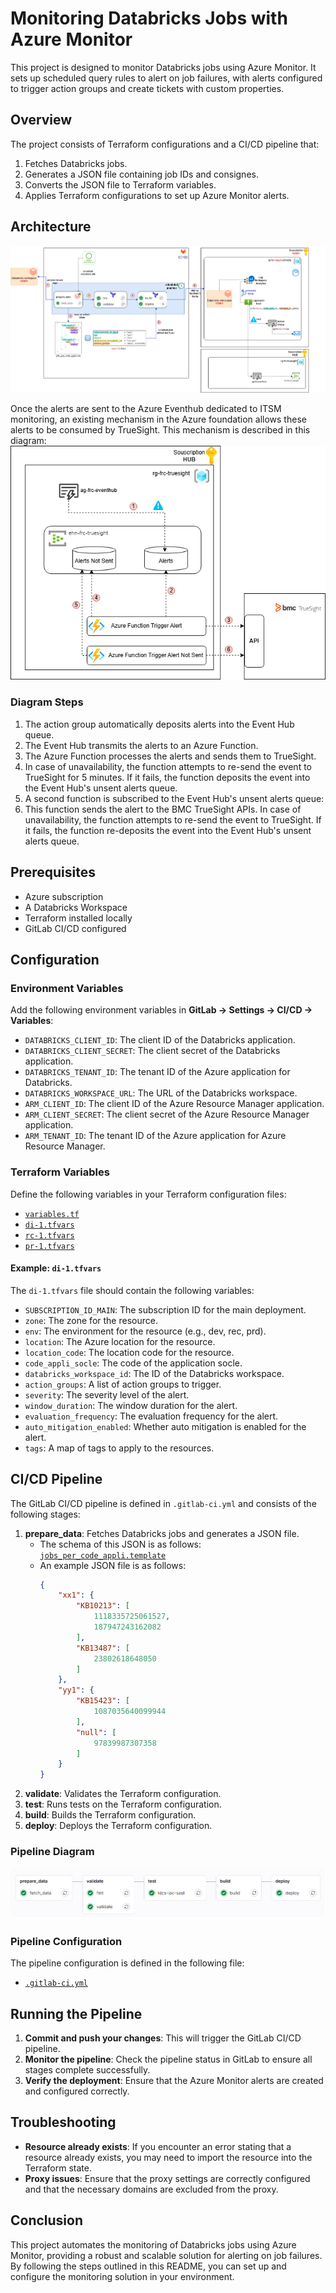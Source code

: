 # Monitoring Databricks Jobs with Azure Monitor

This project is designed to monitor Databricks jobs using Azure Monitor. It sets up scheduled query rules to alert on job failures, with alerts configured to trigger action groups and create tickets with custom properties.

## Overview

The project consists of Terraform configurations and a CI/CD pipeline that:
1. Fetches Databricks jobs.
2. Generates a JSON file containing job IDs and consignes.
3. Converts the JSON file to Terraform variables.
4. Applies Terraform configurations to set up Azure Monitor alerts.

## Architecture

![Architecture Diagram](./docs/architecture.png)

Once the alerts are sent to the Azure Eventhub dedicated to ITSM monitoring, an existing mechanism in the Azure foundation allows these alerts to be consumed by TrueSight.
This mechanism is described in this diagram: ![Azure to TrueSight Diagram](./docs/eventhub_to_truesight.png)

### Diagram Steps

1. The action group automatically deposits alerts into the Event Hub queue.
2. The Event Hub transmits the alerts to an Azure Function.
3. The Azure Function processes the alerts and sends them to TrueSight.
4. In case of unavailability, the function attempts to re-send the event to TrueSight for 5 minutes.
   If it fails, the function deposits the event into the Event Hub's unsent alerts queue.
5. A second function is subscribed to the Event Hub's unsent alerts queue:
6. This function sends the alert to the BMC TrueSight APIs. In case of unavailability, the function attempts to re-send the event to TrueSight.
   If it fails, the function re-deposits the event into the Event Hub's unsent alerts queue.

## Prerequisites

- Azure subscription
- A Databricks Workspace
- Terraform installed locally
- GitLab CI/CD configured

## Configuration

### Environment Variables

Add the following environment variables in **GitLab → Settings → CI/CD → Variables**:
- `DATABRICKS_CLIENT_ID`: The client ID of the Databricks application.
- `DATABRICKS_CLIENT_SECRET`: The client secret of the Databricks application.
- `DATABRICKS_TENANT_ID`: The tenant ID of the Azure application for Databricks.
- `DATABRICKS_WORKSPACE_URL`: The URL of the Databricks workspace.
- `ARM_CLIENT_ID`: The client ID of the Azure Resource Manager application.
- `ARM_CLIENT_SECRET`: The client secret of the Azure Resource Manager application.
- `ARM_TENANT_ID`: The tenant ID of the Azure application for Azure Resource Manager.

### Terraform Variables

Define the following variables in your Terraform configuration files:

- [`variables.tf`](./infrastructure/variables.tf)
- [`di-1.tfvars`](./infrastructure/environments/di-1.tfvars)
- [`rc-1.tfvars`](./infrastructure/environments/rc-1.tfvars)
- [`pr-1.tfvars`](./infrastructure/environments/pr-1.tfvars)

#### Example: `di-1.tfvars`

The `di-1.tfvars` file should contain the following variables:

- `SUBSCRIPTION_ID_MAIN`: The subscription ID for the main deployment.
- `zone`: The zone for the resource.
- `env`: The environment for the resource (e.g., dev, rec, prd).
- `location`: The Azure location for the resource.
- `location_code`: The location code for the resource.
- `code_appli_socle`: The code of the application socle.
- `databricks_workspace_id`: The ID of the Databricks workspace.
- `action_groups`: A list of action groups to trigger.
- `severity`: The severity level of the alert.
- `window_duration`: The window duration for the alert.
- `evaluation_frequency`: The evaluation frequency for the alert.
- `auto_mitigation_enabled`: Whether auto mitigation is enabled for the alert.
- `tags`: A map of tags to apply to the resources.

## CI/CD Pipeline

The GitLab CI/CD pipeline is defined in `.gitlab-ci.yml` and consists of the following stages:

1. **prepare_data**: Fetches Databricks jobs and generates a JSON file.
    - The schema of this JSON is as follows: [`jobs_per_code_appli.template`](./docs/jobs_per_code_appli.template)
    - An example JSON file is as follows:
        ```json
        {
            "xx1": {
                "KB10213": [
                    1118335725061527,
                    187947243162082
                ],
                "KB13487": [
                    23802618648050
                ]
            },
            "yy1": {
                "KB15423": [
                    1087035640099944
                ],
                "null": [
                    97839987307358
                ]
            }
        }
        ```
2. **validate**: Validates the Terraform configuration.
3. **test**: Runs tests on the Terraform configuration.
4. **build**: Builds the Terraform configuration.
5. **deploy**: Deploys the Terraform configuration.

### Pipeline Diagram

![Pipeline Diagram](./docs/pipeline.png)

### Pipeline Configuration

The pipeline configuration is defined in the following file:

- [`.gitlab-ci.yml`](./.gitlab-ci.yml)

## Running the Pipeline

1. **Commit and push your changes**: This will trigger the GitLab CI/CD pipeline.
2. **Monitor the pipeline**: Check the pipeline status in GitLab to ensure all stages complete successfully.
3. **Verify the deployment**: Ensure that the Azure Monitor alerts are created and configured correctly.

## Troubleshooting

- **Resource already exists**: If you encounter an error stating that a resource already exists, you may need to import the resource into the Terraform state.
- **Proxy issues**: Ensure that the proxy settings are correctly configured and that the necessary domains are excluded from the proxy.

## Conclusion

This project automates the monitoring of Databricks jobs using Azure Monitor, providing a robust and scalable solution for alerting on job failures. By following the steps outlined in this README, you can set up and configure the monitoring solution in your environment.
